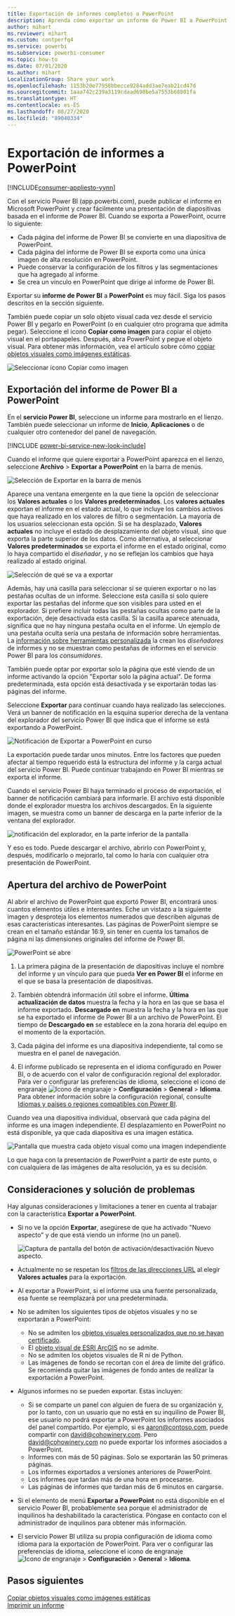 ```yaml
---
title: Exportación de informes completos a PowerPoint
description: Aprenda cómo exportar un informe de Power BI a PowerPoint.
author: mihart
ms.reviewer: mihart
ms.custom: contperfq4
ms.service: powerbi
ms.subservice: powerbi-consumer
ms.topic: how-to
ms.date: 07/01/2020
ms.author: mihart
LocalizationGroup: Share your work
ms.openlocfilehash: 1153b20e77958bbecce9284add3ae7eab21cd47d
ms.sourcegitcommit: 1aaa742c239a3119cdaad698be5a7553b68801fa
ms.translationtype: HT
ms.contentlocale: es-ES
ms.lasthandoff: 08/27/2020
ms.locfileid: "89040334"
---
```

# <a name="export-reports-to-powerpoint"></a>Exportación de informes a PowerPoint

[!INCLUDE[consumer-appliesto-yynn](../includes/consumer-appliesto-yynn.md)]


Con el servicio Power BI (app.powerbi.com), puede publicar el informe en Microsoft PowerPoint y crear fácilmente una presentación de diapositivas basada en el informe de Power BI. Cuando se exporta a PowerPoint, ocurre lo siguiente:

* Cada página del informe de Power BI se convierte en una diapositiva de PowerPoint.
* Cada página del informe de Power BI se exporta como una única imagen de alta resolución en PowerPoint.
* Puede conservar la configuración de los filtros y las segmentaciones que ha agregado al informe.
* Se crea un vínculo en PowerPoint que dirige al informe de Power BI.

Exportar su **informe de Power BI** a **PowerPoint** es muy fácil. Siga los pasos descritos en la sección siguiente.

También puede copiar un solo objeto visual cada vez desde el servicio Power BI y pegarlo en PowerPoint (o en cualquier otro programa que admita pegar). Seleccione el icono **Copiar como imagen** para copiar el objeto visual en el portapapeles. Después, abra PowerPoint y pegue el objeto visual. Para obtener más información, vea el artículo sobre cómo [copiar objetos visuales como imágenes estáticas](../visuals/power-bi-visualization-copy-paste.md).

![Seleccionar icono Copiar como imagen](media/end-user-powerpoint/power-bi-copy.png)

## <a name="export-your-power-bi-report-to-powerpoint"></a>Exportación del informe de Power BI a PowerPoint
En el **servicio Power BI**, seleccione un informe para mostrarlo en el lienzo. También puede seleccionar un informe de **Inicio**, **Aplicaciones** o de cualquier otro contenedor del panel de navegación.

[!INCLUDE [power-bi-service-new-look-include](../includes/power-bi-service-new-look-include.md)]

Cuando el informe que quiere exportar a PowerPoint aparezca en el lienzo, seleccione **Archivo** > **Exportar a PowerPoint** en la barra de menús.

![Selección de Exportar en la barra de menús](media/end-user-powerpoint/power-bi-export.png)

Aparece una ventana emergente en la que tiene la opción de seleccionar los **Valores actuales** o los **Valores predeterminados**. Los **valores actuales** exportan el informe en el estado actual, lo que incluye los cambios activos que haya realizado en los valores de filtro o segmentación.  La mayoría de los usuarios seleccionan esta opción. Si se ha desplazado, **Valores actuales** no incluye el estado de desplazamiento del objeto visual, sino que exporta la parte superior de los datos. Como alternativa, al seleccionar **Valores predeterminados** se exporta el informe en el estado original, como lo haya compartido el *diseñador*, y no se reflejan los cambios que haya realizado al estado original.

![Selección de qué se va a exportar](media/end-user-powerpoint/power-bi-current-values.png)
 
Además, hay una casilla para seleccionar si se quieren exportar o no las pestañas ocultas de un informe. Seleccione esta casilla si solo quiere exportar las pestañas del informe que son visibles para usted en el explorador. Si prefiere incluir todas las pestañas ocultas como parte de la exportación, deje desactivada esta casilla. Si la casilla aparece atenuada, significa que no hay ninguna pestaña oculta en el informe. Un ejemplo de una pestaña oculta sería una pestaña de información sobre herramientas. La [información sobre herramientas personalizada](../create-reports/desktop-tooltips.md) la crean los *diseñadores* de informes y no se muestran como pestañas de informes en el servicio Power BI para los *consumidores*. 

También puede optar por exportar solo la página que esté viendo de un informe activando la opción "Exportar solo la página actual".  De forma predeterminada, esta opción está desactivada y se exportarán todas las páginas del informe.

Seleccione **Exportar** para continuar cuando haya realizado las selecciones. Verá un banner de notificación en la esquina superior derecha de la ventana del explorador del servicio Power BI que indica que el informe se está exportando a PowerPoint. 



![Notificación de Exportar a PowerPoint en curso](media/end-user-powerpoint/power-bi-export-progress.png)

La exportación puede tardar unos minutos. Entre los factores que pueden afectar al tiempo requerido está la estructura del informe y la carga actual del servicio Power BI. Puede continuar trabajando en Power BI mientras se exporta el informe.

Cuando el servicio Power BI haya terminado el proceso de exportación, el banner de notificación cambiará para informarle. El archivo está disponible donde el explorador muestra los archivos descargados. En la siguiente imagen, se muestra como un banner de descarga en la parte inferior de la ventana del explorador.

![notificación del explorador, en la parte inferior de la pantalla](media/end-user-powerpoint/power-bi-browsers.png)

Y eso es todo. Puede descargar el archivo, abrirlo con PowerPoint y, después, modificarlo o mejorarlo, tal como lo haría con cualquier otra presentación de PowerPoint.

## <a name="open-the-powerpoint-file"></a>Apertura del archivo de PowerPoint
Al abrir el archivo de PowerPoint que exportó Power BI, encontrará unos cuantos elementos útiles e interesantes. Eche un vistazo a la siguiente imagen y desproteja los elementos numerados que describen algunas de esas características interesantes. Las páginas de PowerPoint siempre se crean en el tamaño estándar 16:9, sin tener en cuenta los tamaños de página ni las dimensiones originales del informe de Power BI.

![PowerPoint se abre](media/end-user-powerpoint/power-bi-powerpoint-numbered.png)

1. La primera página de la presentación de diapositivas incluye el nombre del informe y un vínculo para que pueda **Ver en Power BI** el informe en el que se basa la presentación de diapositivas.
2. También obtendrá información útil sobre el informe. **Última actualización de datos** muestra la fecha y la hora en las que se basa el informe exportado. **Descargado en** muestra la fecha y la hora en las que se ha exportado el informe de Power BI a un archivo de PowerPoint. El tiempo de **Descargado en** se establece en la zona horaria del equipo en el momento de la exportación.


3. Cada página del informe es una diapositiva independiente, tal como se muestra en el panel de navegación. 
4. El informe publicado se representa en el idioma configurado en Power BI, o de acuerdo con el valor de configuración regional del explorador. Para ver o configurar las preferencias de idioma, seleccione el icono de engranaje ![Icono de engranaje](media/end-user-powerpoint/power-bi-settings-icon.png) > **Configuración** > **General** > **Idioma**. Para obtener información sobre la configuración regional, consulte [Idiomas y países o regiones compatibles con Power BI](../fundamentals/supported-languages-countries-regions.md).


Cuando vea una diapositiva individual, observará que cada página del informe es una imagen independiente. El desplazamiento en PowerPoint no está disponible, ya que cada diapositiva es una imagen estática.

![Pantalla que muestra cada objeto visual como una imagen independiente](media/end-user-powerpoint/power-bi-images.png)

Lo que haga con la presentación de PowerPoint a partir de este punto, o con cualquiera de las imágenes de alta resolución, ya es su decisión.

## <a name="considerations-and-troubleshooting"></a>Consideraciones y solución de problemas
Hay algunas consideraciones y limitaciones a tener en cuenta al trabajar con la característica **Exportar a PowerPoint**.
 

* Si no ve la opción **Exportar**, asegúrese de que ha activado "Nuevo aspecto" y de que está viendo un informe (no un panel).

    ![Captura de pantalla del botón de activación/desactivación Nuevo aspecto.](media/end-user-powerpoint/power-bi-new-look.png)

* Actualmente no se respetan los [filtros de las direcciones URL](../collaborate-share/service-url-filters.md) al elegir **Valores actuales** para la exportación.

* Al exportar a PowerPoint, si el informe usa una fuente personalizada, esa fuente se reemplazará por una predeterminada.

* No se admiten los siguientes tipos de objetos visuales y no se exportarán a PowerPoint:
   - No se admiten los [objetos visuales personalizados que no se hayan certificado](../developer/visuals/power-bi-custom-visuals-certified.md). 
   - El [objeto visual de ESRI ArcGIS](../visuals/power-bi-visualizations-arcgis.md) no se admite.
   - No se admiten los objetos visuales de R ni de Python.
   - Las imágenes de fondo se recortan con el área de límite del gráfico. Se recomienda quitar las imágenes de fondo antes de realizar la exportación a PowerPoint.

* Algunos informes no se pueden exportar. Estas incluyen:
    - Si se comparte un panel con alguien de fuera de su organización y, por lo tanto, con un usuario que no está en su inquilino de Power BI, ese usuario no podrá exportar a PowerPoint los informes asociados del panel compartido. Por ejemplo, si es aaron@contoso.com, puede compartir con david@cohowinery.com. Pero david@cohowinery.com no puede exportar los informes asociados a PowerPoint.
    - Informes con más de 50 páginas. Solo se exportarán las 50 primeras páginas.
    - Los informes exportados a versiones anteriores de PowerPoint.
    - Los informes que tardan más de una hora en procesarse. 
    - Las páginas de informes que tardan más de 6 minutos en cargarse. 

* Si el elemento de menú **Exportar a PowerPoint** no está disponible en el servicio Power BI, probablemente sea porque el administrador de inquilinos ha deshabilitado la característica. Póngase en contacto con el administrador de inquilinos para obtener más información.
* El servicio Power BI utiliza su propia configuración de idioma como idioma para la exportación de PowerPoint. Para ver o configurar las preferencias de idioma, seleccione el icono de engranaje ![Icono de engranaje](media/end-user-powerpoint/power-bi-settings-icon.png) > **Configuración** > **General** > **Idioma**.



## <a name="next-steps"></a>Pasos siguientes
[Copiar objetos visuales como imágenes estáticas](../visuals/power-bi-visualization-copy-paste.md)    
[Imprimir un informe](end-user-print.md)
